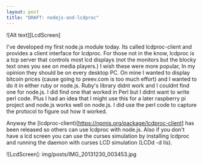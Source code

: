 ```yaml
---
layout: post
title: "DRAFT: nodejs-and-lcdproc"
---
```

![Alt text][LcdScreen]

I've developed my first node.js module today.  Its called lcdproc-client and provides a client interface for lcdproc. For those not in the know, lcdproc is a tcp server that controls most lcd displays (not the monitors but the blocky text ones you see on media players.) 
I wish these were more popular, In my opinion they should be on every desktop PC. On mine I wanted to display bitcoin prices (cause going to preev.com is too much effort) and I wanted to do it in either ruby or node.js. Ruby's library didnt work and I couldnt find one for node.js.  I did find one that worked in Perl but I didnt want to write perl code. Plus I had an idea that I might use this for a later raspberry pi project and node.js works well on node.js. I did use the perl code to capture the protocol to figure out how it worked.

Anyway the [lcdproc-client)[https://npmjs.org/package/lcdproc-client] has been released so others can use lcdproc with node.js.  Also if you don't have a lcd screen you can use the curses simulation by installing lcdproc and running the daemon with curses LCD simulation (LCDd -d lis). 

![LcdScreen]: img/posts/IMG_20131230_003453.jpg
